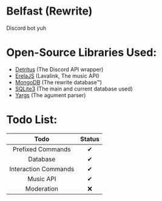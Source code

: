 # Belfast (Rewrite)

Discord bot yuh

# Open-Source Libraries Used:

- [Detritus](https://github.com/detritusjs/client) (The Discord API wrapper)
- [ErelaJS](https://github.com/MenuDocs/erela.js) (Lavalink, The music API)
- [MongoDB](https://github.com/DevSnowflake/quickmongo) (The rewrite database™) 
- [SQLite3](https://github.com/NotMarx/xen.db) (The main and current database used)
- [Yargs](https://github.com/yargs/yargs) (The agument parser)

# Todo List:

| Todo | Status |
| :---: | :---: |
| Prefixed Commands | ✔ |
| Database | ✔ |
| Interaction Commands | ✔ |
| Music API | ✔ |
| Moderation | ❌ |
